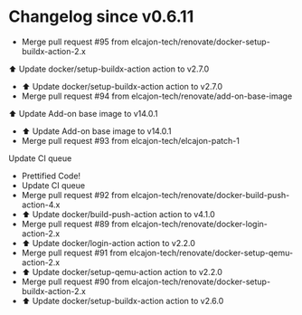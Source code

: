 # Changelog since v0.6.11
- Merge pull request #95 from elcajon-tech/renovate/docker-setup-buildx-action-2.x

⬆️ Update docker/setup-buildx-action action to v2.7.0 
- ⬆️ Update docker/setup-buildx-action action to v2.7.0 
- Merge pull request #94 from elcajon-tech/renovate/add-on-base-image

⬆️ Update Add-on base image to v14.0.1 
- ⬆️ Update Add-on base image to v14.0.1 
- Merge pull request #93 from elcajon-tech/elcajon-patch-1

Update CI queue 
- Prettified Code! 
- Update CI queue 
- Merge pull request #92 from elcajon-tech/renovate/docker-build-push-action-4.x 
- ⬆️ Update docker/build-push-action action to v4.1.0 
- Merge pull request #89 from elcajon-tech/renovate/docker-login-action-2.x 
- ⬆️ Update docker/login-action action to v2.2.0 
- Merge pull request #91 from elcajon-tech/renovate/docker-setup-qemu-action-2.x 
- ⬆️ Update docker/setup-qemu-action action to v2.2.0 
- Merge pull request #90 from elcajon-tech/renovate/docker-setup-buildx-action-2.x 
- ⬆️ Update docker/setup-buildx-action action to v2.6.0 
